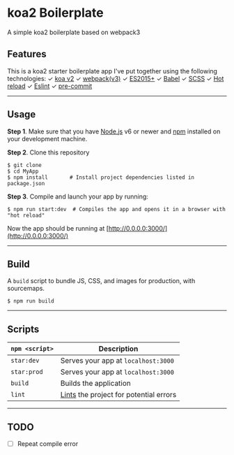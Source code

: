 # koa2 Boilerplate

A simple koa2 boilerplate based on webpack3

## Features
This is a koa2 starter boilerplate app I've put together using the following technologies:
✓ [koa v2](https://github.com/koajs/koa)
✓ [webpack(v3)](https://github.com/webpack/webpack)
✓ [ES2015+](http://babeljs.io/docs/learn-es2015/)
✓ [Babel](http://babeljs.io/)
✓ [SCSS](http://sass-lang.com/)
✓ [Hot reload](https://github.com/leecade/koa-webpack-middleware)
✓ [Eslint](https://github.com/eslint/eslint)
✓ [pre-commit](https://github.com/observing/pre-commit)

---

## Usage

**Step 1**. Make sure that you have [Node.js](https://nodejs.org/) v6 or newer and
[npm](https://github.com/npm/npm) installed on your development machine.

**Step 2**. Clone this repository

```shell
$ git clone 
$ cd MyApp
$ npm install       # Install project dependencies listed in package.json
```


**Step 3**. Compile and launch your app by running:

```shell
$ npm run start:dev  # Compiles the app and opens it in a browser with "hot reload"
```

Now the app should be running at [http://0.0.0.0:3000/](http://0.0.0.0:3000/)

---

## Build
A `build` script to bundle JS, CSS, and images for production, with sourcemaps.

```
$ npm run build
```

---

## Scripts

|`npm <script>`     |Description|
|-------------------|-----------|
|`star:dev`         |Serves your app at `localhost:3000`|
|`star:prod`        |Serves your app at `localhost:3000`|
|`build`            |Builds the application|
|`lint`             |[Lints](http://stackoverflow.com/questions/8503559/what-is-linting) the project for potential errors|

---

## TODO

- [ ] Repeat compile error
